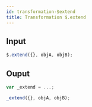 ```yaml
---
id: transformation-$extend
title: Transformation $.extend
---
```


## Input

```js
$.extend({}, objA, objB);
```

## Ouput

```js
var _extend = ...;

_extend({}, objA, objB);
```
